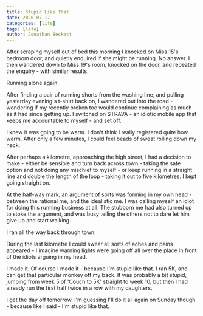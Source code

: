 ```yaml
---
title: Stupid Like That
date: 2020-07-17
categories: [life]
tags: [life]
author: Jonathan Beckett
---
```


After scraping myself out of bed this morning I knocked on Miss 15's bedroom door, and quietly enquired if she might be running. No answer. I then wandered down to Miss 19's room, knocked on the door, and repeated the enquiry - with similar results.

Running alone again.

After finding a pair of running shorts from the washing line, and pulling yesterday evening's t-shirt back on, I wandered out into the road - wondering if my recently broken toe would continue complaining as much as it had since getting up. I switched on STRAVA - an idiotic mobile app that keeps me accountable to myself - and set off.

I knew it was going to be warm. I don't think I really registered quite how warm. After only a few minutes, I could feel beads of sweat rolling down my neck.

After perhaps a kilometre, approaching the high street, I had a decision to make - either be sensible and turn back across town - taking the safe option and not doing any mischief to myself - or keep running in a straight line and double the length of the loop - taking it out to five kilometres. I kept going straight on.

At the half-way mark, an argument of sorts was forming in my own head - between the rational me, and the idealistic me. I was calling myself an idiot for doing this running business at all. The stubborn me had also turned up to stoke the argument, and was busy telling the others not to dare let him give up and start walking.

I ran all the way back through town.

During the last kilometre I could swear all sorts of aches and pains appeared - I imagine warning lights were going off all over the place in front of the idiots arguing in my head.

I made it. Of course I made it - because I'm stupid like that. I ran 5K, and can get that particular monkey off my back. It was probably a bit stupid, jumping from week 5 of 'Couch to 5K' straight to week 10, but then I had already run the first half twice in a row with my daughters.

I get the day off tomorrow. I'm guessing I'll do it all again on Sunday though - because like I said - I'm stupid like that.